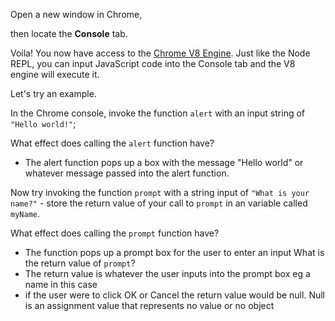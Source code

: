 Open a new window in Chrome,

then locate the **Console** tab.

Voila! You now have access to the [Chrome V8 Engine](https://www.cloudflare.com/en-gb/learning/serverless/glossary/what-is-chrome-v8/).
Just like the Node REPL, you can input JavaScript code into the Console tab and the V8 engine will execute it.

Let's try an example.

In the Chrome console,
invoke the function `alert` with an input string of `"Hello world!"`;

What effect does calling the `alert` function have?
- The alert function pops up a box with the message "Hello world" or whatever message passed into the alert function.

Now try invoking the function `prompt` with a string input of `"What is your name?"` - store the return value of your call to `prompt` in an variable called `myName`.

What effect does calling the `prompt` function have?
- The function pops up a prompt box for the user to enter an input 
What is the return value of `prompt`?
- The return value is whatever the user inputs into the prompt box eg a name in this case
- if the user were to click OK or Cancel the return value would be null. Null is an assignment value that represents no value or no object 
